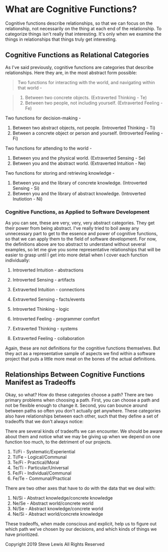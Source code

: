 # What are Cognitive Functions?

Cognitive functions describe relationships, so that we can focus on the relationship, not necessarily on the thing at each end of the relationship. To categorize things isn't really that interesting. It's only when we examine the things in relationships that things truly get interesting.

## Cognitive Functions as Relational Categories

As I've said previously, cognitive functions are categories that describe relationships. Here they are, in the most abstract form possible:

> Two functions for interacting with the world, and navigating within that world -

> 1. Between two concrete objects. (Extraverted Thinking - Te)
> 1. Between two people, not including yourself. (Extraverted Feeling - Fe)

Two functions for decision-making -

1. Between two abstract objects, not people. (Introverted Thinking - Ti)
1. Between a concrete object or person and yourself. (Introverted Feeling - Fi)

Two functions for attending to the world -

1. Between you and the physical world. (Extraverted Sensing - Se)
1. Between you and the abstract world. (Extraverted Intuition - Ne)

Two functions for storing and retrieving knowledge -

1. Between you and the library of concrete knowledge. (Introverted Sensing - Si)
1. Between you and the library of abstract knowledge. (Introverted Inutiotion - Ni)

### Cognitive Functions, as Applied to Software Development

As you can see, these are very, very, very abstract categories. They get their power from being abstract. I've really tried to boil away any unnecessary part to get to the essence and power of cognitive functions, so that we can apply them to the field of software development. For now, the definitions above are too abstract to understand without several examples, so let me give you some representative relationships that will be easier to grasp until I get into more detail when I cover each function individually:

1. Introverted Intuition - abstractions
1. Introverted Sensing - artifacts
1. Extraverted Intuition - connections
1. Extraverted Sensing - facts/events

1. Introverted Thinking - logic
1. Introverted Feeling - programmer comfort
1. Extraverted Thinking - systems 
1. Extraverted Feeling - collaboration

Again, these are not definitions for the cognitive functions themselves. But they act as a representative sample of aspects we find within a software project that puts a little more meat on the bones of the actual definitions.

## Relationships Between Cognitive Functions Manifest as Tradeoffs

Okay, so what? How do these categories choose a path? There are two primary problems when choosing a path. First, you can choose a path and not be flexible enough to change it. Second, you can bounce around between paths so often you don't actually get anywhere. These categories also have relationships between each other, such that they define a set of tradeoffs that we don't always notice:

There are several kinds of tradeoffs we can encounter. We should be aware about them and notice what we may be giving up when we depend on one function too much, to the detriment of our projects.

1. Ti/Fi - Systematic/Experiential
1. Ti/Fe - Logical/Communal
1. Te/Fi - Practical/Moral
1. Te/Ti - Particular/Universal
1. Fe/Fi - Individual/Communal
1. Fe/Te - Communal/Practical

There are two other axes that have to do with the data that we deal with:

1. Ni/Si - Abstract knowledge/concrete knowledge
1. Ne/Se - Abstract world/concrete world
1. Ni/Se - Abstract knowledge/concrete world
1. Ne/Si - Abstract world/concrete knowledge

These tradeoffs, when made conscious and explicit, help us to figure out which path we've chosen by our decisions, and which kinds of things we have prioritized.

Copyright 2019 Steve Lewis All Rights Reserved
